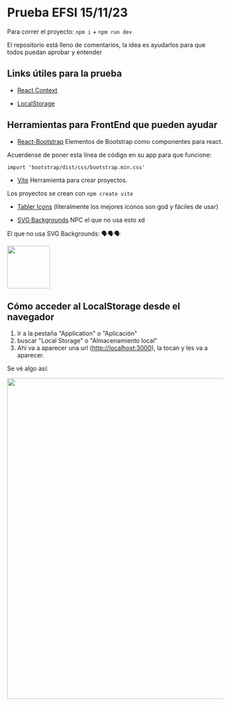 # Prueba EFSI 15/11/23

Para correr el proyecto: ```npm i``` + ```npm run dev```

El repositorio está lleno de comentarios, la idea es ayudarlos para que todos puedan aprobar y entender

## Links útiles para la prueba

- [React Context](https://www.w3schools.com/react/react_usecontext.asp)

- [LocalStorage](https://www.w3schools.com/jsref/prop_win_localstorage.asp)

## Herramientas para FrontEnd que pueden ayudar

- [React-Bootstrap](https://react-bootstrap.github.io/) Elementos de Bootstrap como componentes para react.

Acuerdense de poner esta línea de código en su app para que funcione:

```import 'bootstrap/dist/css/bootstrap.min.css'```

- [Vite](https://vitejs.dev/) Herramienta para crear proyectos.

Los proyectos se crean con ```npm create vite```

- [Tabler Icons](https://tabler-icons.io/) (literalmente los mejores íconos son god y fáciles de usar)

- [SVG Backgrounds](https://www.svgbackgrounds.com/) NPC el que no usa esto xd

El que no usa SVG Backgrounds: 🗣🗣🗣

<img width="100" src="https://c0.klipartz.com/pngpicture/545/94/gratis-png-desarrollador-de-software-de-internet-meme-software-de-computadora-alt-derecha-pulgar.png" />

## Cómo acceder al LocalStorage desde el navegador

1. Ir a la pestaña "Application" o "Aplicación"
2. buscar "Local Storage" o "Almacenamiento local"
3. Ahí va a aparecer una url ([http://localhost:3000](http://localhost:3000)), la tocan y les va a aparecer.

Se vé algo así:

<img width="750" src="https://learn.microsoft.com/es-es/microsoft-edge/devtools-guide-chromium/storage/localstorage-images/storage-application-local-storage-view-key-value.png" />